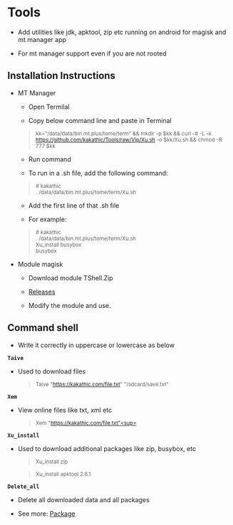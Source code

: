 # Tools

- Add utilities like jdk, apktool, zip etc running on android for magisk and mt manager app

- For mt manager support even if you are not rooted

**Installation Instructions**
---

- MT Manager

  - Open Termilal

  - Copy below command line and paste in Terminal

  > <sup>kk="/data/data/bin.mt.plus/tome/term" && mkdir -p $kk && curl -# -L -k https://github.com/kakathic/Tools/raw/Vip/Xu.sh -o $kk/Xu.sh && chmod -R 777 $kk</sup>

  - Run command

  - To run in a .sh file, add the following command:

  > <sup># kakathic<br/>
         . /data/data/bin.mt.plus/tome/term/Xu.sh</sup>

  - Add the first line of that .sh file

  - For example:

  > <sup># kakathic<br/>
         . /data/data/bin.mt.plus/tome/term/Xu.sh<br/>
         Xu_install busybox<br/>
         busybox</sup>

- Module magisk

  - Download module TShell.Zip

  - [Releases](https://github.com/kakathic/Tools/releases)

  - Modify the module and use.

**Command shell**
---

- Write it correctly in uppercase or lowercase as below 

**`Taive`**

- Used to download files

  > <sup>Taive "https://kakathic.com/file.txt" "/sdcard/save.txt"<sup>

**`Xem`**

- View online files like txt, xml etc

  > <sup>Xem "https://kakathic.com/file.txt"<sup>

**`Xu_install`**

- Used to download additional packages like zip, busybox, etc

  > <sup>Xu_install zip<sup>

  > <sup>Xu_install apktool 2.6.1<sup>

**`Delete_all`**

- Delete all downloaded data and all packages 

- See more: [Package](List.md)
